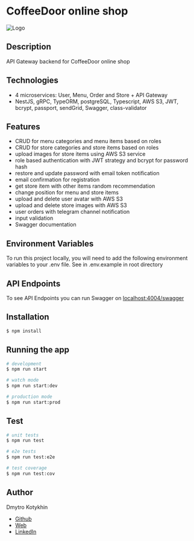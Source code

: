 # CoffeeDoor online shop

![Logo](https://coffeedoor-next14-sql.vercel.app/logo_700x191.webp)

## Description

API Gateway backend for CoffeeDoor online shop

## Technologies

-   4 microservices: User, Menu, Order and Store + API Gateway
-   NestJS, gRPC, TypeORM, postgreSQL, Typescript, AWS S3, JWT, bcrypt, passport, sendGrid, Swagger, class-validator

## Features

-   CRUD for menu categories and menu items based on roles
-   CRUD for store categories and store items based on roles
-   upload images for store items using AWS S3 service
-   role based authentication with JWT strategy and bcrypt for password hash
-   restore and update password with email token notification
-   email confirmation for registration
-   get store item with other items random recommendation
-   change position for menu and store items
-   upload and delete user avatar with AWS S3
-   upload and delete store images with AWS S3
-   user orders with telegram channel notification
-   input validation
-   Swagger documentation

## Environment Variables

To run this project locally, you will need to add the following environment variables to your .env file. See in .env.example in root directory

## API Endpoints

To see API Endpoints you can run Swagger on [localhost:4004/swagger](localhost:4004/swagger)

## Installation

```bash
$ npm install
```

## Running the app

```bash
# development
$ npm run start

# watch mode
$ npm run start:dev

# production mode
$ npm run start:prod
```

## Test

```bash
# unit tests
$ npm run test

# e2e tests
$ npm run test:e2e

# test coverage
$ npm run test:cov
```

## Author

Dmytro Kotykhin
-   [Github](https://github.com/DKotykhin)
-   [Web](https://dmytro-kotykhin.pp.ua)
-   [LinkedIn](https://www.linkedin.com/in/dmytro-kotykhin-4683151b)

